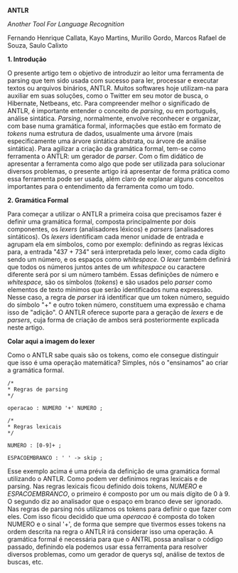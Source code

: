 **ANTLR**

_Another Tool For Language Recognition_

Fernando Henrique Callata, Kayo Martins, Murillo Gordo, Marcos Rafael de Souza, Saulo Calixto

**1. Introdução**

O presente artigo tem o objetivo de introduzir ao leitor uma ferramenta de parsing que tem sido usada com sucesso para ler, processar e executar textos ou arquivos binários, ANTLR. Muitos softwares hoje utilizam-na para auxiliar em suas soluções, como o Twitter em seu motor de busca, o Hibernate, Netbeans, etc.
Para compreender melhor o  significado de ANTLR, é importante entender o conceito de _parsing_, ou em português, análise sintática. _Parsing_, normalmente, envolve reconhecer e organizar, com base numa gramática formal, informações que estão em formato de _tokens_ numa estrutura de dados, usualmente uma árvore (mais especificamente uma árvore sintática abstrata, ou árvore de análise sintática).  Para agilizar a criação da gramática formal, tem-se como ferramenta o ANTLR: um gerador de _parser_.
Com o fim didático de apresentar a ferramenta como algo que pode ser utilizada para solucionar diversos problemas, o presente artigo irá apresentar de forma prática como essa ferramenta pode ser usada, além claro de explanar alguns conceitos importantes para o entendimento da ferramenta como um todo.

**2. Gramática Formal**

Para começar a utilizar o ANTLR a primeira coisa que precisamos fazer é definir uma gramática formal, composta principalmente por dois componentes, os _lexers_ (analisadores léxicos) e _parsers_ (analisadores sintáticos).
Os _lexers_ identificam cada menor unidade de entrada e agrupam ela em símbolos, como por exemplo: definindo as regras léxicas para, a entrada "437 + 734" será interpretada pelo lexer, como cada dígito sendo um número, e os espaços como _whitespace_. O _lexer_ também definirá que todos os números juntos antes de um _whitespace_ ou caractere diferente será por si um número também. Essas definições de número e _whitespace,_ são os símbolos (_tokens_) e são usados pelo _parser_ como elementos de texto mínimos que serão identificados numa expressão. Nesse caso, a regra de _parser_ irá identificar que um token número, seguido do símbolo "+" e outro token número, constituem uma expressão e chama isso de "adição". O ANTLR oferece suporte para a geração de _lexers_ e de _parsers_, cuja forma de criação de ambos será posteriormente explicada neste artigo.

**Colar aqui a imagem do lexer**

Como o ANTLR sabe quais são os tokens, como ele consegue distinguir que isso é uma operação matemática? Simples, nós o "ensinamos" ao criar a gramática formal.

```
/*
* Regras de parsing
*/

operacao : NUMERO '+' NUMERO ;

/*
* Regras lexicais
*/

NUMERO : [0-9]+ ;

ESPACOEMBRANCO : ' ' -> skip ;
```
Esse exemplo acima é uma prévia da definição de uma gramática formal utilizando o ANTLR. Como podem ver definimos regras lexicais e de parsing.
Nas regras lexicais ficou definido dois tokens, _NUMERO_ e _ESPACOEMBRANCO_, o primeiro é composto por um ou mais dígito de 0 à 9. O segundo diz ao analisador que o espaço em branco deve ser ignorado.
Nas regras de parsing nós utilizamos os tokens para definir o que fazer com eles. Com isso ficou decidido que uma _operacao_ é composta do token NUMERO e o sinal '+', de forma que sempre que tivermos esses tokens na ordem descrita na regra o ANTLR irá considerar isso uma operação.
A gramática formal é necessária para que o ANTRL possa analisar o código passado, definindo ela podemos usar essa ferramenta para resolver diversos problemas, como um gerador de querys sql, análise de textos de buscas, etc.
